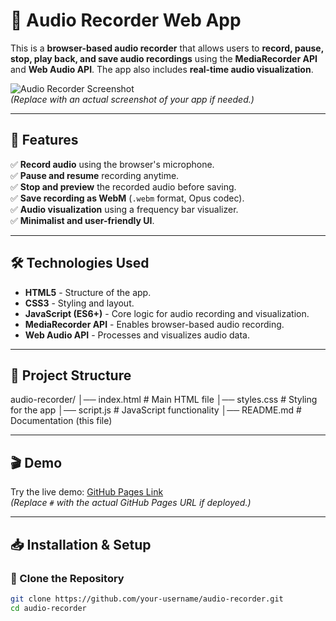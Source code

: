 # 🎤 Audio Recorder Web App

This is a **browser-based audio recorder** that allows users to **record, pause, stop, play back, and save audio recordings** using the **MediaRecorder API** and **Web Audio API**. The app also includes **real-time audio visualization**.

![Audio Recorder Screenshot](https://via.placeholder.com/800x400?text=Audio+Recorder)  
*(Replace with an actual screenshot of your app if needed.)*

---

## 🚀 **Features**
✅ **Record audio** using the browser's microphone.  
✅ **Pause and resume** recording anytime.  
✅ **Stop and preview** the recorded audio before saving.  
✅ **Save recording as WebM** (`.webm` format, Opus codec).  
✅ **Audio visualization** using a frequency bar visualizer.  
✅ **Minimalist and user-friendly UI**.

---

## 🛠 **Technologies Used**
- **HTML5** - Structure of the app.
- **CSS3** - Styling and layout.
- **JavaScript (ES6+)** - Core logic for audio recording and visualization.
- **MediaRecorder API** - Enables browser-based audio recording.
- **Web Audio API** - Processes and visualizes audio data.

---

## 📂 **Project Structure**
audio-recorder/ │── index.html # Main HTML file │── styles.css # Styling for the app │── script.js # JavaScript functionality │── README.md # Documentation (this file)


---

## 🎬 **Demo**
Try the live demo: [GitHub Pages Link](#)  
*(Replace `#` with the actual GitHub Pages URL if deployed.)*

---

## 📥 **Installation & Setup**
### **🔹 Clone the Repository**
```sh
git clone https://github.com/your-username/audio-recorder.git
cd audio-recorder
```